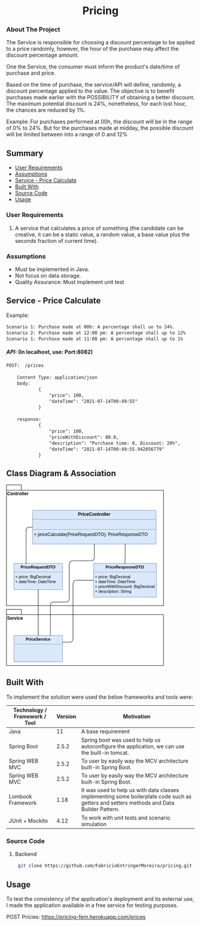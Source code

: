 <br />
<p align="center">
<h1 align="center">Pricing</h1>



<!-- ABOUT THE PROJECT -->
### About The Project

The Service is responsible for choosing a discount percentage to be applied to a price randomly, however, the hour of the purchase may affect the discount percentage amount.

One the Service, the consumer must inform the product's date/time of purchase and price.

Based on the time of purchase, the service/API will define, randomly, a discount percentage applied to the value. The objective is to benefit purchases made earlier with the POSSIBILITY of obtaining a better discount. The maximum potential discount is 24%, nonetheless, for each lost hour, the chances are reduced by 1%.

Example: For purchases performed at 00h, the discount will be in the range of 0% to 24%. But for the purchases made at midday, the possible discount will be limited between into a range of 0 and 12%


## Summary

- [User Requirements](#user-requirements)
- [Assumptions](#assumptions)
- [Service - Price Calculate](#service---price-calculate)
- [Built With](#built-with)
- [Source Code](#source-code)
- [Usage](#usage)
    
### User Requirements

1) A service that calculates a price of something (the candidate can be creative, it can be a static
value, a random value, a base value plus the seconds fraction of current time).
   
### Assumptions

- Must be implemented in Java.
- Not focus on data storage. 
- Quality Assurance: Must implement unit test


## Service - Price Calculate

Example:
    
    Scenario 1: Purchase made at 00h: A percentage shall uo to 24%.
    Scenario 2: Purchase made at 12:00 pm: A percentage shall up to 12%
    Scenario 1: Purchase made at 11:00 pm: A percentage shall up to 1%


#### *API:*  (In localhost, use: Port:8082)
        
    POST:  /prices

        Content Type: application/json
        body:   
                {
                    "price": 100,
                    "dateTime": "2021-07-14T00:49:55"
                }

        response:
                {
                    "price": 100,
                    "priceWithDiscount": 80.0,
                    "description": "Purchase time: 0, Discount: 20%",
                    "dateTime": "2021-07-14T00:49:55.942056779"
                }    


## Class Diagram & Association

![alt text](https://github.com/FabricioEntringerMoreira/pricing/blob/main/docs/img/class-diagram-pricing.png)


## Built With

To implement the solution were used the below frameworks and tools were:

| Technology / Framework / Tool | Version | Motivation |
| --- | --- | --- |
| Java | 11 | A base requirement |
| Spring Boot | 2.5.2 | Spring boot was used to help us autoconfigure the application, we can use the built-in tomcat. |
| Spring WEB MVC | 2.5.2 | To user by easily way the MCV architecture built-in Spring Boot.  |
| Spring WEB MVC | 2.5.2 | To user by easily way the MCV architecture built-in Spring Boot.  |
| Lombook Framework | 1.18 | It was used to help us with data classes implementing some boilerplate code such as getters and setters methods and Data Builder Pattern. |
| JUnit + Mockito  | 4.12 | To work with unit tests and scenario simulation |


### Source Code

1. Backend
   ```sh
    git clone https://github.com/FabricioEntringerMoreira/pricing.git
   ```


## Usage

To test the consistency of the application's deployment and its external use, I made the application available in a free service for testing purposes.

POST Pricies: https://pricing-fem.herokuapp.com/prices


